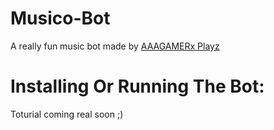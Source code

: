 # Musico-Bot
A really fun music bot made by [AAAGAMERx Playz](https://youtube.com/channel/UCalWfJoti4ZojDE9W7oqYNQ)

# Installing Or Running The Bot:
Toturial coming real soon ;)
